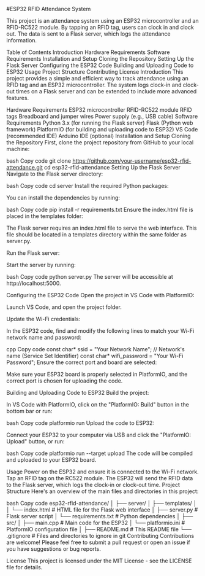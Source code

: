#ESP32 RFID Attendance System

This project is an attendance system using an ESP32 microcontroller and an RFID-RC522 module. By tapping an RFID tag, users can clock in and clock out. The data is sent to a Flask server, which logs the attendance information.

Table of Contents
Introduction
Hardware Requirements
Software Requirements
Installation and Setup
Cloning the Repository
Setting Up the Flask Server
Configuring the ESP32 Code
Building and Uploading Code to ESP32
Usage
Project Structure
Contributing
License
Introduction
This project provides a simple and efficient way to track attendance using an RFID tag and an ESP32 microcontroller. The system logs clock-in and clock-out times on a Flask server and can be extended to include more advanced features.

Hardware Requirements
ESP32 microcontroller
RFID-RC522 module
RFID tags
Breadboard and jumper wires
Power supply (e.g., USB cable)
Software Requirements
Python 3.x (for running the Flask server)
Flask (Python web framework)
PlatformIO (for building and uploading code to ESP32)
VS Code (recommended IDE)
Arduino IDE (optional)
Installation and Setup
Cloning the Repository
First, clone the project repository from GitHub to your local machine:

bash
Copy code
git clone https://github.com/your-username/esp32-rfid-attendance.git
cd esp32-rfid-attendance
Setting Up the Flask Server
Navigate to the Flask server directory:

bash
Copy code
cd server
Install the required Python packages:

You can install the dependencies by running:

bash
Copy code
pip install -r requirements.txt
Ensure the index.html file is placed in the templates folder:

The Flask server requires an index.html file to serve the web interface. This file should be located in a templates directory within the same folder as server.py.

Run the Flask server:

Start the server by running:

bash
Copy code
python server.py
The server will be accessible at http://localhost:5000.

Configuring the ESP32 Code
Open the project in VS Code with PlatformIO:

Launch VS Code, and open the project folder.

Update the Wi-Fi credentials:

In the ESP32 code, find and modify the following lines to match your Wi-Fi network name and password:

cpp
Copy code
const char* ssid = "Your Network Name";  // Network's name (Service Set Identifier)
const char* wifi_password = "Your Wi-Fi Password"; 
Ensure the correct port and board are selected:

Make sure your ESP32 board is properly selected in PlatformIO, and the correct port is chosen for uploading the code.

Building and Uploading Code to ESP32
Build the project:

In VS Code with PlatformIO, click on the "PlatformIO: Build" button in the bottom bar or run:

bash
Copy code
platformio run
Upload the code to ESP32:

Connect your ESP32 to your computer via USB and click the "PlatformIO: Upload" button, or run:

bash
Copy code
platformio run --target upload
The code will be compiled and uploaded to your ESP32 board.

Usage
Power on the ESP32 and ensure it is connected to the Wi-Fi network.
Tap an RFID tag on the RC522 module.
The ESP32 will send the RFID data to the Flask server, which logs the clock-in or clock-out time.
Project Structure
Here's an overview of the main files and directories in this project:

bash
Copy code
esp32-rfid-attendance/
│
├── server/
│   ├── templates/
│   │   └── index.html         # HTML file for the Flask web interface
│   ├── server.py              # Flask server script
│   └── requirements.txt       # Python dependencies
│
├── src/
│   ├── main.cpp               # Main code for the ESP32
│   └── platformio.ini         # PlatformIO configuration file
│
├── README.md                  # This README file
└── .gitignore                 # Files and directories to ignore in git
Contributing
Contributions are welcome! Please feel free to submit a pull request or open an issue if you have suggestions or bug reports.

License
This project is licensed under the MIT License - see the LICENSE file for details.

